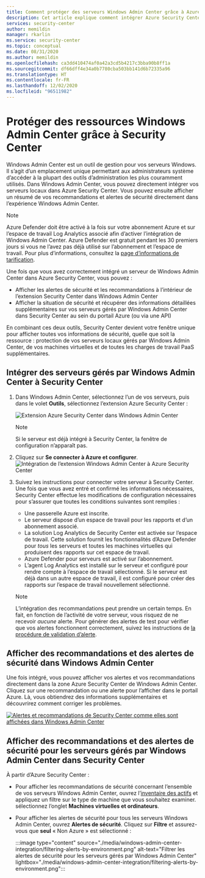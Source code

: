 ```yaml
---
title: Comment protéger des serveurs Windows Admin Center grâce à Azure Security Center
description: Cet article explique comment intégrer Azure Security Center à Windows Admin Center
services: security-center
author: memildin
manager: rkarlin
ms.service: security-center
ms.topic: conceptual
ms.date: 08/31/2020
ms.author: memildin
ms.openlocfilehash: ca3dd410474af0a42a3cd5b4217c3bba90b8ff1a
ms.sourcegitcommit: df66dff4e34a0b7780cba503bb141d6b72335a96
ms.translationtype: HT
ms.contentlocale: fr-FR
ms.lasthandoff: 12/02/2020
ms.locfileid: "96511982"
---
```

# <a name="protect-windows-admin-center-resources-with-security-center"></a>Protéger des ressources Windows Admin Center grâce à Security Center

Windows Admin Center est un outil de gestion pour vos serveurs Windows. Il s’agit d’un emplacement unique permettant aux administrateurs système d’accéder à la plupart des outils d’administration les plus couramment utilisés. Dans Windows Admin Center, vous pouvez directement intégrer vos serveurs locaux dans Azure Security Center. Vous pouvez ensuite afficher un résumé de vos recommandations et alertes de sécurité directement dans l’expérience Windows Admin Center.

> [!NOTE]
> Azure Defender doit être activé à la fois sur votre abonnement Azure et sur l’espace de travail Log Analytics associé afin d’activer l’intégration de Windows Admin Center.
> Azure Defender est gratuit pendant les 30 premiers jours si vous ne l’avez pas déjà utilisé sur l’abonnement et l’espace de travail. Pour plus d’informations, consultez la [page d’informations de tarification](security-center-pricing.md).
>

Une fois que vous avez correctement intégré un serveur de Windows Admin Center dans Azure Security Center, vous pouvez :

* Afficher les alertes de sécurité et les recommandations à l’intérieur de l’extension Security Center dans Windows Admin Center
* Afficher la situation de sécurité et récupérer des informations détaillées supplémentaires sur vos serveurs gérés par Windows Admin Center dans Security Center au sein du portail Azure (ou via une API)

En combinant ces deux outils, Security Center devient votre fenêtre unique pour afficher toutes vos informations de sécurité, quelle que soit la ressource : protection de vos serveurs locaux gérés par Windows Admin Center, de vos machines virtuelles et de toutes les charges de travail PaaS supplémentaires.

## <a name="onboard-windows-admin-center-managed-servers-into-security-center"></a>Intégrer des serveurs gérés par Windows Admin Center à Security Center

1. Dans Windows Admin Center, sélectionnez l’un de vos serveurs, puis dans le volet **Outils**, sélectionnez l’extension Azure Security Center :

    ![Extension Azure Security Center dans Windows Admin Center](./media/windows-admin-center-integration/onboarding-from-wac.png)

    > [!NOTE]
    > Si le serveur est déjà intégré à Security Center, la fenêtre de configuration n’apparaît pas.

1. Cliquez sur **Se connecter à Azure et configurer**.
    ![Intégration de l’extension Windows Admin Center à Azure Security Center](./media/windows-admin-center-integration/onboarding-from-wac-welcome.png)

1. Suivez les instructions pour connecter votre serveur à Security Center. Une fois que vous avez entré et confirmé les informations nécessaires, Security Center effectue les modifications de configuration nécessaires pour s’assurer que toutes les conditions suivantes sont remplies :
    * Une passerelle Azure est inscrite.
    * Le serveur dispose d’un espace de travail pour les rapports et d’un abonnement associé.
    * La solution Log Analytics de Security Center est activée sur l’espace de travail. Cette solution fournit les fonctionnalités d’Azure Defender pour *tous* les serveurs et toutes les machines virtuelles qui produisent des rapports sur cet espace de travail.
    * Azure Defender pour serveurs est activé sur l’abonnement.
    * L’agent Log Analytics est installé sur le serveur et configuré pour rendre compte à l’espace de travail sélectionné. Si le serveur est déjà dans un autre espace de travail, il est configuré pour créer des rapports sur l’espace de travail nouvellement sélectionné.

    > [!NOTE]
    > L’intégration des recommandations peut prendre un certain temps. En fait, en fonction de l’activité de votre serveur, vous risquez de ne recevoir *aucune* alerte. Pour générer des alertes de test pour vérifier que vos alertes fonctionnent correctement, suivez les instructions de [la procédure de validation d’alerte](security-center-alert-validation.md).


## <a name="view-security-recommendations-and-alerts-in-windows-admin-center"></a>Afficher des recommandations et des alertes de sécurité dans Windows Admin Center

Une fois intégré, vous pouvez afficher vos alertes et vos recommandations directement dans la zone Azure Security Center de Windows Admin Center. Cliquez sur une recommandation ou une alerte pour l’afficher dans le portail Azure. Là, vous obtiendrez des informations supplémentaires et découvrirez comment corriger les problèmes.

[![Alertes et recommandations de Security Center comme elles sont affichées dans Windows Admin Center](media/windows-admin-center-integration/asc-recommendations-and-alerts-in-wac.png)](media/windows-admin-center-integration/asc-recommendations-and-alerts-in-wac.png#lightbox)

## <a name="view-security-recommendations-and-alerts-for-windows-admin-center-managed-servers-in-security-center"></a>Afficher des recommandations et des alertes de sécurité pour les serveurs gérés par Windows Admin Center dans Security Center
À partir d’Azure Security Center :

* Pour afficher les recommandations de sécurité concernant l’ensemble de vos serveurs Windows Admin Center, ouvrez l’[inventaire des actifs](asset-inventory.md) et appliquez un filtre sur le type de machine que vous souhaitez examiner. sélectionnez l’onglet **Machines virtuelles et ordinateurs**.

* Pour afficher les alertes de sécurité pour tous les serveurs Windows Admin Center, ouvrez **Alertes de sécurité**. Cliquez sur **Filtre** et assurez-vous que **seul** « Non Azure » est sélectionné :

    :::image type="content" source="./media/windows-admin-center-integration/filtering-alerts-by-environment.png" alt-text="Filtrer les alertes de sécurité pour les serveurs gérés par Windows Admin Center" lightbox="./media/windows-admin-center-integration/filtering-alerts-by-environment.png":::